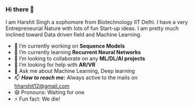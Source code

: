 ### Hi there 👋

I am Harshit Singh a sophomore from Biotechnology IIT Delhi. I have a very Entrepreneurial Nature with lots of fun Start-up ideas. I am pretty much inclined toward Data driven field and Machine Learning.

- 🔭 I’m currently working on **Sequence Models**
- 🌱 I’m currently learning **Recurrent Neural Networks**
- 👯 I’m looking to collaborate on any **ML/DL/AI projects**
- 🤔 I’m looking for help with **AR/VR**
- 💬 Ask me about Machine Learning, Deep learning
- 📫 ***How to reach me:*** Always active to the mails on hharshit12@gmail.com
- 😄 Pronouns: Waiting for one
- ⚡ Fun fact: We die!
